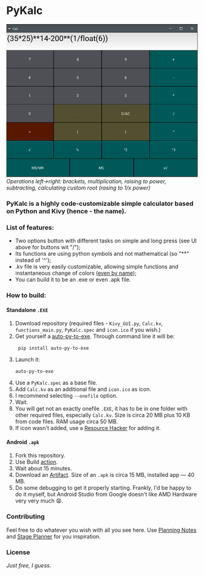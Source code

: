 # PyKalc

![PyKalc NUI](https://raw.githubusercontent.com/KtyJIxy/Calc/main/README.png "PyKalc UI in work")
*Operations left->right: brackets, multiplication, raising to power, subtracting, calculating custom root (rasing to 1/x power)*

### PyKalc is a highly code-customizable simple calculator based on Python and Kivy (hence - the name).

### List of features:
- Two options button with different tasks on simple and long press (see UI above for buttons wit "/");
- Its functions are using python symbols and not mathematical (so "**" instead of '^');
- .kv file is very easily customizable, allowing simple functions and instantaneous change of colors ([even by name](https://www.w3.org/TR/SVG11/types.html#ColorKeywords));
- You can build it to be an .exe or even .apk file.

### How to build:

#### Standalone `.EXE` 
1. Download repository (required files - `Kivy_GUI.py`, `Calc.kv`, `functions_main.py`, `PyKalc.spec` and `icon.ico` if you wish.)
2. Get yourself a [auto-py-to-exe](https://pypi.org/project/auto-py-to-exe/). Through command line it will be:
   ```shell
    pip install auto-py-to-exe
3. Launch it:
    ```shell
    auto-py-to-exe
4. Use a `PyKalc.spec` as a base file.
5. Add `Calc.kv` as an additional file and `icon.ico` as icon.
6. I recommend selecting `--onefile` option.
7. Wait.
8. You will get not an exactly onefile `.EXE`, it has to be in one folder with other required files, especially `Calc.kv`. Size is circa 20 MB plus 10 KB from code files. RAM usage circa 50 MB.
9. If icon wasn't added, use a [Resource Hacker](http://www.angusj.com/resourcehacker/) for adding it.

#### Android `.apk`
1. Fork this repository.
2. Use Build [action](https://docs.github.com/en/actions/learn-github-actions).
3. Wait about 15 minutes.
4. Download an [Artifact](https://docs.github.com/en/actions/managing-workflow-runs/downloading-workflow-artifacts). Size of an `.apk` is circa 15 MB, installed app — 40 MB.
5. Do some debugging to get it properly starting. Frankly, I'd be happy to do it myself, but Android Studio from Google doesn't like AMD Hardware very very much :anguished:.

### Contributing

Feel free to do whatever you wish with all you see here. Use [Planning Notes](https://github.com/KtyJIxy/Calc/blob/main/Planning%20Notes.md) and [Stage Planner](https://github.com/KtyJIxy/Calc/blob/main/Stage%20Planner.md) for you inspiration.

### License

*Just free, I guess.*